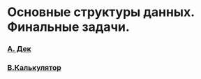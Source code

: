 # Основные структуры данных. Финальные задачи.

### [A. Дек](https://github.com/bitbybit/algorithms/blob/main/data_types_final/deque/)

### [B.Калькулятор](https://github.com/bitbybit/algorithms/blob/main/data_types_final/calculator/)
